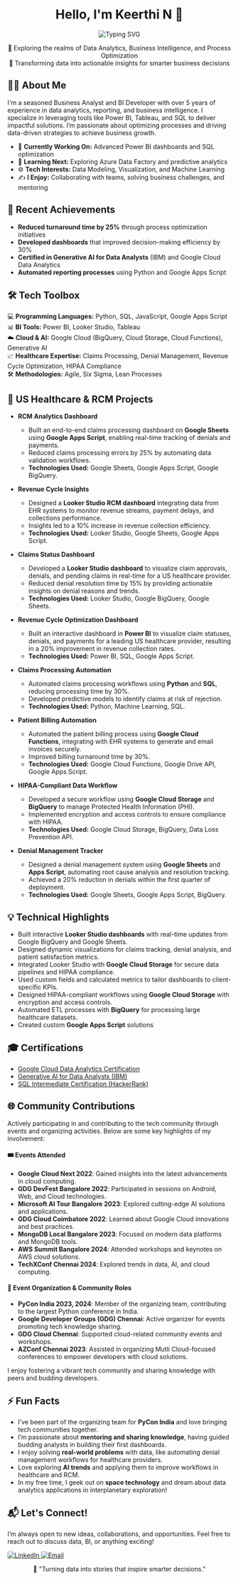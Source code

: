 
<!-- Heading with centered text and wave emoji -->
<h1 align="center">Hello, I'm Keerthi N 👋</h1>
<p align="center">
  <img src="https://readme-typing-svg.demolab.com?font=Fira+Code&duration=3500&pause=400&color=008080&center=true&vCenter=true&width=500&lines=💻+Business+Analyst+%7C+Data+Enthusiast;📊+BI+Developer+%7C+SQL+Expert;🏥+US+Healthcare+%7C+RCM+Specialist;☁️+Google+Cloud+%7C+Looker+Studio+Pro;📈+Process+Optimization+%7C+Data+Storytelling" alt="Typing SVG" />
</p>

<!-- Intro with unique styling -->
<p align="center">
  🚀 Exploring the realms of Data Analytics, Business Intelligence, and Process Optimization <br>
  🎯 Transforming data into actionable insights for smarter business decisions
</p>

<!-- About Me Section with icons -->
<h2 align="left">🧑‍💻 About Me</h2>
<p>
I'm a seasoned Business Analyst and BI Developer with over 5 years of experience in data analytics, reporting, and business intelligence. I specialize in leveraging tools like Power BI, Tableau, and SQL to deliver impactful solutions. I’m passionate about optimizing processes and driving data-driven strategies to achieve business growth.
</p>

- 🔭 **Currently Working On:** Advanced Power BI dashboards and SQL optimization  
- 🌱 **Learning Next:** Exploring Azure Data Factory and predictive analytics  
- ⚙️ **Tech Interests:** Data Modeling, Visualization, and Machine Learning  
- ✍️ **I Enjoy:** Collaborating with teams, solving business challenges, and mentoring  

<!-- Recent Activity -->
<h2 align="left">🎯 Recent Achievements</h2>

- **Reduced turnaround time by 25%** through process optimization initiatives  
- **Developed dashboards** that improved decision-making efficiency by 30%  
- **Certified in Generative AI for Data Analysts** (IBM) and Google Cloud Data Analytics  
- **Automated reporting processes** using Python and Google Apps Script  

<!-- Skills with creative emojis -->
<h2 align="left">🛠️ Tech Toolbox</h2>
<p>
  
💻 **Programming Languages:** Python, SQL, JavaScript, Google Apps Script  
📊 **BI Tools:** Power BI, Looker Studio, Tableau  
☁️ **Cloud & AI:** Google Cloud (BigQuery, Cloud Storage, Cloud Functions), Generative AI  
📈 **Healthcare Expertise:** Claims Processing, Denial Management, Revenue Cycle Optimization, HIPAA Compliance  
🛠️ **Methodologies:** Agile, Six Sigma, Lean Processes  
  
</p>

<h2 align="left">🏥 US Healthcare & RCM Projects</h2>

- **RCM Analytics Dashboard**
  - Built an end-to-end claims processing dashboard on **Google Sheets** using **Google Apps Script**, enabling real-time tracking of denials and payments.
  - Reduced claims processing errors by 25% by automating data validation workflows.
  - **Technologies Used:** Google Sheets, Google Apps Script, Google BigQuery.
 
- **Revenue Cycle Insights**
  - Designed a **Looker Studio RCM dashboard** integrating data from EHR systems to monitor revenue streams, payment delays, and collections performance.
  - Insights led to a 10% increase in revenue collection efficiency.
  - **Technologies Used:** Looker Studio, Google Sheets, Google Apps Script.

- **Claims Status Dashboard**
  - Developed a **Looker Studio dashboard** to visualize claim approvals, denials, and pending claims in real-time for a US healthcare provider.
  - Reduced denial resolution time by 15% by providing actionable insights on denial reasons and trends.
  - **Technologies Used:** Looker Studio, Google BigQuery, Google Sheets.
 
- **Revenue Cycle Optimization Dashboard**
  - Built an interactive dashboard in **Power BI** to visualize claim statuses, denials, and payments for a leading US healthcare provider, resulting in a 20% improvement in revenue collection rates.
  - **Technologies Used:** Power BI, SQL, Google Apps Script.
 
- **Claims Processing Automation**
  - Automated claims processing workflows using **Python** and **SQL**, reducing processing time by 30%.
  - Developed predictive models to identify claims at risk of rejection.
  - **Technologies Used:** Python, Machine Learning, SQL.

- **Patient Billing Automation**
  - Automated the patient billing process using **Google Cloud Functions**, integrating with EHR systems to generate and email invoices securely.
  - Improved billing turnaround time by 30%.
  - **Technologies Used:** Google Cloud Functions, Google Drive API, Google Apps Script.

- **HIPAA-Compliant Data Workflow**
  - Developed a secure workflow using **Google Cloud Storage** and **BigQuery** to manage Protected Health Information (PHI).
  - Implemented encryption and access controls to ensure compliance with HIPAA.
  - **Technologies Used:** Google Cloud Storage, BigQuery, Data Loss Prevention API.

- **Denial Management Tracker**
  - Designed a denial management system using **Google Sheets** and **Apps Script**, automating root cause analysis and resolution tracking.
  - Achieved a 20% reduction in denials within the first quarter of deployment.
  - **Technologies Used:** Google Sheets, Google Apps Script, BigQuery.

<h2 align="left">💡 Technical Highlights</h2>

- Built interactive **Looker Studio dashboards** with real-time updates from Google BigQuery and Google Sheets.
- Designed dynamic visualizations for claims tracking, denial analysis, and patient satisfaction metrics.
- Integrated Looker Studio with **Google Cloud Storage** for secure data pipelines and HIPAA compliance.
- Used custom fields and calculated metrics to tailor dashboards to client-specific KPIs.
- Designed HIPAA-compliant workflows using **Google Cloud Storage** with encryption and access controls.
- Automated ETL processes with **BigQuery** for processing large healthcare datasets.
- Created custom **Google Apps Script** solutions

<h2 align="left">🎓 Certifications</h2>

- [Google Cloud Data Analytics Certification](https://example.com)  
- [Generative AI for Data Analysts (IBM)](https://example.com)  
- [SQL Intermediate Certification (HackerRank)](https://example.com)  

<h2 align="left">🌐 Community Contributions</h2>

<p>Actively participating in and contributing to the tech community through events and organizing activities. Below are some key highlights of my involvement:</p>

#### **🎟️ Events Attended**
- **Google Cloud Next 2022**: Gained insights into the latest advancements in cloud computing.  
- **GDG DevFest Bangalore 2022**: Participated in sessions on Android, Web, and Cloud technologies.  
- **Microsoft AI Tour Bangalore 2023**: Explored cutting-edge AI solutions and applications.  
- **GDG Cloud Coimbatore 2022**: Learned about Google Cloud innovations and best practices.  
- **MongoDB Local Bangalore 2023**: Focused on modern data platforms and MongoDB tools.  
- **AWS Summit Bangalore 2024**: Attended workshops and keynotes on AWS cloud solutions.  
- **TechXConf Chennai 2024**: Explored trends in data, AI, and cloud computing.

#### **🤝 Event Organization & Community Roles**
- **PyCon India 2023, 2024**: Member of the organizing team, contributing to the largest Python conference in India.  
- **Google Developer Groups (GDG) Chennai**: Active organizer for events promoting tech knowledge sharing.  
- **GDG Cloud Chennai**: Supported cloud-related community events and workshops.  
- **AZConf Chennai 2023**: Assisted in organizing Mutli Cloud-focused conferences to empower developers with cloud solutions.

<p>I enjoy fostering a vibrant tech community and sharing knowledge with peers and budding developers.</p>

<!-- Fun section to stand out -->
<h2 align="left">⚡ Fun Facts</h2>

- I’ve been part of the organizing team for **PyCon India** and love bringing tech communities together.  
- I’m passionate about **mentoring and sharing knowledge**, having guided budding analysts in building their first dashboards.  
- I enjoy solving **real-world problems** with data, like automating denial management workflows for healthcare providers.  
- Love exploring **AI trends** and applying them to improve workflows in healthcare and RCM.  
- In my free time, I geek out on **space technology** and dream about data analytics applications in interplanetary exploration!  

<!-- Call to action: How to connect -->
<h2 align="left">📬 Let's Connect!</h2>
<p>
I’m always open to new ideas, collaborations, and opportunities. Feel free to reach out to discuss data, BI, or anything exciting!  
</p>

<p align="left">
  <a href="https://www.linkedin.com/in/nkeerthiraj/" target="_blank">
    <img src="https://img.shields.io/badge/LinkedIn-%230077B5.svg?style=for-the-badge&logo=linkedin&logoColor=white" alt="LinkedIn" />
  </a>
  <a href="mailto:keerthiraj94@outlook.com">
    <img src="https://img.shields.io/badge/Email-D14836?style=for-the-badge&logo=gmail&logoColor=white" alt="Email" />
  </a>
</p>

<!-- Footer: Inspirational Quote -->
<p align="center">
  🌟 "Turning data into stories that inspire smarter decisions."  
</p>
